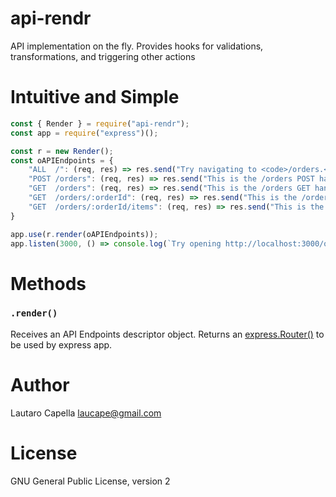# api-rendr

API implementation on the fly. Provides hooks for validations, transformations, and triggering other actions

# Intuitive and Simple

```javascript
const { Render } = require("api-rendr");
const app = require("express")();

const r = new Render();
const oAPIEndpoints = {
    "ALL  /": (req, res) => res.send("Try navigating to <code>/orders.</code>"),
    "POST /orders": (req, res) => res.send("This is the /orders POST handler responding."),
    "GET  /orders": (req, res) => res.send("This is the /orders GET handler responding."),
    "GET  /orders/:orderId": (req, res) => res.send("This is the /orders/:orderId GET handler responding."),
    "GET  /orders/:orderId/items": (req, res) => res.send("This is the /orders/:orderId/items GET handler responding.")
}

app.use(r.render(oAPIEndpoints));
app.listen(3000, () => console.log(`Try opening http://localhost:3000/orders`));
```

# Methods

### `.render()`

Receives an API Endpoints descriptor object. Returns an [express.Router()](https://expressjs.com/es/4x/api.html#router) to be used by express app.

# Author

Lautaro Capella <laucape@gmail.com>

# License 

GNU General Public License, version 2
